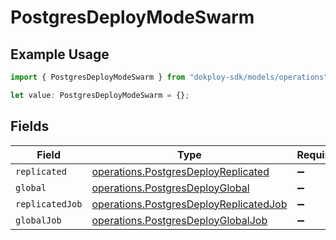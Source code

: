 # PostgresDeployModeSwarm

## Example Usage

```typescript
import { PostgresDeployModeSwarm } from "dokploy-sdk/models/operations";

let value: PostgresDeployModeSwarm = {};
```

## Fields

| Field                                                                                            | Type                                                                                             | Required                                                                                         | Description                                                                                      |
| ------------------------------------------------------------------------------------------------ | ------------------------------------------------------------------------------------------------ | ------------------------------------------------------------------------------------------------ | ------------------------------------------------------------------------------------------------ |
| `replicated`                                                                                     | [operations.PostgresDeployReplicated](../../models/operations/postgresdeployreplicated.md)       | :heavy_minus_sign:                                                                               | N/A                                                                                              |
| `global`                                                                                         | [operations.PostgresDeployGlobal](../../models/operations/postgresdeployglobal.md)               | :heavy_minus_sign:                                                                               | N/A                                                                                              |
| `replicatedJob`                                                                                  | [operations.PostgresDeployReplicatedJob](../../models/operations/postgresdeployreplicatedjob.md) | :heavy_minus_sign:                                                                               | N/A                                                                                              |
| `globalJob`                                                                                      | [operations.PostgresDeployGlobalJob](../../models/operations/postgresdeployglobaljob.md)         | :heavy_minus_sign:                                                                               | N/A                                                                                              |